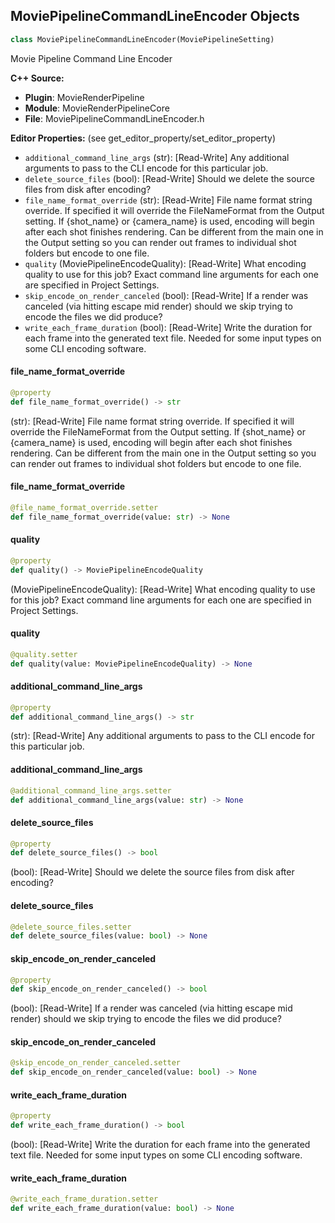 ## MoviePipelineCommandLineEncoder Objects

```python
class MoviePipelineCommandLineEncoder(MoviePipelineSetting)
```

Movie Pipeline Command Line Encoder

**C++ Source:**

- **Plugin**: MovieRenderPipeline
- **Module**: MovieRenderPipelineCore
- **File**: MoviePipelineCommandLineEncoder.h

**Editor Properties:** (see get_editor_property/set_editor_property)

- ``additional_command_line_args`` (str):  [Read-Write] Any additional arguments to pass to the CLI encode for this particular job.
- ``delete_source_files`` (bool):  [Read-Write] Should we delete the source files from disk after encoding?
- ``file_name_format_override`` (str):  [Read-Write] File name format string override. If specified it will override the FileNameFormat from the Output setting.
  If {shot_name} or {camera_name} is used, encoding will begin after each shot finishes rendering.
  Can be different from the main one in the Output setting so you can render out frames to individual
  shot folders but encode to one file.
- ``quality`` (MoviePipelineEncodeQuality):  [Read-Write] What encoding quality to use for this job? Exact command line arguments for each one are specified in Project Settings.
- ``skip_encode_on_render_canceled`` (bool):  [Read-Write] If a render was canceled (via hitting escape mid render) should we skip trying to encode the files we did produce?
- ``write_each_frame_duration`` (bool):  [Read-Write] Write the duration for each frame into the generated text file. Needed for some input types on some CLI encoding software.

<a id="unreal.MoviePipelineCommandLineEncoder.file_name_format_override"></a>

#### file_name_format_override

```python
@property
def file_name_format_override() -> str
```

(str):  [Read-Write] File name format string override. If specified it will override the FileNameFormat from the Output setting.
If {shot_name} or {camera_name} is used, encoding will begin after each shot finishes rendering.
Can be different from the main one in the Output setting so you can render out frames to individual
shot folders but encode to one file.

<a id="unreal.MoviePipelineCommandLineEncoder.file_name_format_override"></a>

#### file_name_format_override

```python
@file_name_format_override.setter
def file_name_format_override(value: str) -> None
```

<a id="unreal.MoviePipelineCommandLineEncoder.quality"></a>

#### quality

```python
@property
def quality() -> MoviePipelineEncodeQuality
```

(MoviePipelineEncodeQuality):  [Read-Write] What encoding quality to use for this job? Exact command line arguments for each one are specified in Project Settings.

<a id="unreal.MoviePipelineCommandLineEncoder.quality"></a>

#### quality

```python
@quality.setter
def quality(value: MoviePipelineEncodeQuality) -> None
```

<a id="unreal.MoviePipelineCommandLineEncoder.additional_command_line_args"></a>

#### additional_command_line_args

```python
@property
def additional_command_line_args() -> str
```

(str):  [Read-Write] Any additional arguments to pass to the CLI encode for this particular job.

<a id="unreal.MoviePipelineCommandLineEncoder.additional_command_line_args"></a>

#### additional_command_line_args

```python
@additional_command_line_args.setter
def additional_command_line_args(value: str) -> None
```

<a id="unreal.MoviePipelineCommandLineEncoder.delete_source_files"></a>

#### delete_source_files

```python
@property
def delete_source_files() -> bool
```

(bool):  [Read-Write] Should we delete the source files from disk after encoding?

<a id="unreal.MoviePipelineCommandLineEncoder.delete_source_files"></a>

#### delete_source_files

```python
@delete_source_files.setter
def delete_source_files(value: bool) -> None
```

<a id="unreal.MoviePipelineCommandLineEncoder.skip_encode_on_render_canceled"></a>

#### skip_encode_on_render_canceled

```python
@property
def skip_encode_on_render_canceled() -> bool
```

(bool):  [Read-Write] If a render was canceled (via hitting escape mid render) should we skip trying to encode the files we did produce?

<a id="unreal.MoviePipelineCommandLineEncoder.skip_encode_on_render_canceled"></a>

#### skip_encode_on_render_canceled

```python
@skip_encode_on_render_canceled.setter
def skip_encode_on_render_canceled(value: bool) -> None
```

<a id="unreal.MoviePipelineCommandLineEncoder.write_each_frame_duration"></a>

#### write_each_frame_duration

```python
@property
def write_each_frame_duration() -> bool
```

(bool):  [Read-Write] Write the duration for each frame into the generated text file. Needed for some input types on some CLI encoding software.

<a id="unreal.MoviePipelineCommandLineEncoder.write_each_frame_duration"></a>

#### write_each_frame_duration

```python
@write_each_frame_duration.setter
def write_each_frame_duration(value: bool) -> None
```

<a id="unreal.MoviePipelineCommandLineEncoderSettings"></a>
